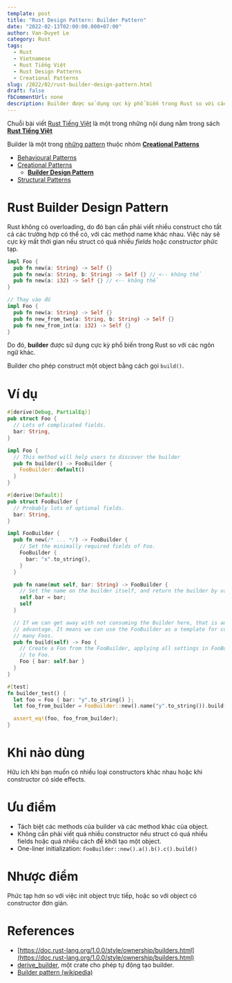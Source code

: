 ```yaml
---
template: post
title: "Rust Design Pattern: Builder Pattern"
date: "2022-02-13T02:00:00.000+07:00"
author: Van-Duyet Le
category: Rust
tags:
  - Rust
  - Vietnamese
  - Rust Tiếng Việt
  - Rust Design Patterns
  - Creational Patterns
slug: /2022/02/rust-builder-design-pattern.html
draft: false
fbCommentUrl: none
description: Builder được sử dụng cực kỳ phổ biến trong Rust so với các ngôn ngữ khác, bởi vì Rust không có overloading.
---
```


<div class="noti">Chuỗi bài viết <a href="/tag/rust-tiếng-việt/">Rust Tiếng Việt</a> là một trong những nội dung nằm trong sách <a href="https://rust-tieng-viet.github.io/?utm_source=blog.duyet.net&utm_medium=post&utm_campaign=launch_rust_tieng_viet" target="_blank"><strong>Rust Tiếng Việt</strong></a></div>

<div class="toc">
  <p>Builder là một trong <a href="/tag/rust-design-patterns">những pattern</a> thuộc nhóm <strong><a href="/tag/creational-patterns">Creational Patterns<a/></strong></p>
  <ul>
    <li>
      <a href="/tag/behavioural-patterns">Behavioural Patterns</a>
    </li>
    <li>
      <a href="/tag/creational-patterns">Creational Patterns</a>
      <ul>
        <li><a href="/2022/02/rust-builder-design-pattern.html"><strong>Builder Design Pattern</strong></a></li>
      </ul>
    </li>
    <li>
      <a href="/tag/structural-patterns">Structural Patterns</a>
    </li>
  </ul>
</div>

# Rust Builder Design Pattern

Rust không có overloading, do đó bạn cần phải viết nhiều construct
cho tất cả các trường hợp có thể có, với các method name khác nhau. 
Việc này sẽ cực kỳ mất thời gian nếu struct có quá nhiều *fields* hoặc *constructor* phức tạp.

```rust
impl Foo {
  pub fn new(a: String) -> Self {}
  pub fn new(a: String, b: String) -> Self {} // <-- không thể
  pub fn new(a: i32) -> Self {} // <-- không thể
}

// Thay vào đó
impl Foo {
  pub fn new(a: String) -> Self {}
  pub fn new_from_two(a: String, b: String) -> Self {}
  pub fn new_from_int(a: i32) -> Self {}
}
```

Do đó, **builder** được sử dụng cực kỳ phổ biến trong Rust so với các ngôn ngữ khác.

Builder cho phép construct một object bằng cách gọi `build()`.

# Ví dụ

```rust
#[derive(Debug, PartialEq)]
pub struct Foo {
  // Lots of complicated fields.
  bar: String,
}

impl Foo {
  // This method will help users to discover the builder
  pub fn builder() -> FooBuilder {
    FooBuilder::default()
  }
}

#[derive(Default)]
pub struct FooBuilder {
  // Probably lots of optional fields.
  bar: String,
}

impl FooBuilder {
  pub fn new(/* ... */) -> FooBuilder {
    // Set the minimally required fields of Foo.
    FooBuilder {
      bar: "x".to_string(),
    }
  }

  pub fn name(mut self, bar: String) -> FooBuilder {
    // Set the name on the builder itself, and return the builder by value.
    self.bar = bar;
    self
  }

  // If we can get away with not consuming the Builder here, that is an
  // advantage. It means we can use the FooBuilder as a template for constructing
  // many Foos.
  pub fn build(self) -> Foo {
    // Create a Foo from the FooBuilder, applying all settings in FooBuilder
    // to Foo.
    Foo { bar: self.bar }
  }
}

#[test]
fn builder_test() {
  let foo = Foo { bar: "y".to_string() };
  let foo_from_builder = FooBuilder::new().name("y".to_string()).build();

  assert_eq!(foo, foo_from_builder);
}
```

# Khi nào dùng

Hữu ích khi bạn muốn có nhiều loại constructors khác nhau hoặc khi constructor có side effects.

# Ưu điểm

- Tách biệt các methods của builder và các method khác của object.
- Không cần phải viết quá nhiều constructor nếu struct có quá nhiều fields hoặc quá nhiều cách để khởi tạo một object.
- One-liner initialization: `FooBuilder::new().a().b().c().build()`

# Nhược điểm

Phức tạp hơn so với việc init object trực tiếp, hoặc so với object có constructor đơn giản.

# References

- [https://doc.rust-lang.org/1.0.0/style/ownership/builders.html](https://doc.rust-lang.org/1.0.0/style/ownership/builders.html)
- [derive_builder](https://crates.io/crates/derive_builder), một crate cho phép tự động tạo builder.
- [Builder pattern (wikipedia)](https://en.wikipedia.org/wiki/Builder_pattern)
